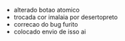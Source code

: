 - alterado botao atomico
- trocada cor imalaia por desertopreto
- correcao do bug furito
- colocado envio de isso ai